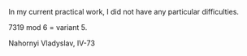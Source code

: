 In my current practical work, I did not have any particular difficulties.

7319 mod 6 = variant 5.

Nahornyi Vladyslav, IV-73
